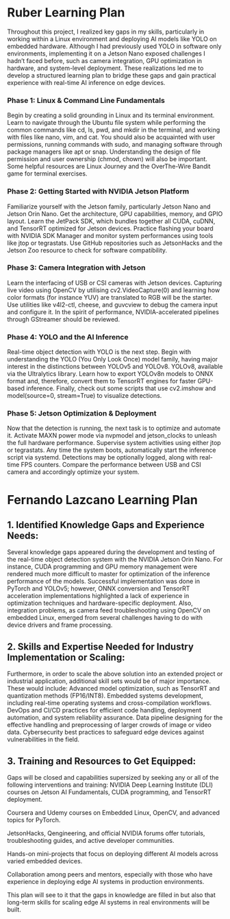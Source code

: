 # Ruber Learning Plan

Throughout this project, I realized key gaps in my skills, particularly in working within a Linux environment and deploying AI models like YOLO on embedded hardware. Although I had previously used YOLO in software only environments, implementing it on a Jetson Nano exposed challenges I hadn’t faced before, such as camera integration, GPU optimization in hardware, and system-level deployment. These realizations led me to develop a structured learning plan to bridge these gaps and gain practical experience with real-time AI inference on edge devices.


### Phase 1: Linux & Command Line Fundamentals

Begin by creating a solid grounding in Linux and its terminal environment. Learn to navigate through the Ubuntu file system while performing the common commands like cd, ls, pwd, and mkdir in the terminal,
and working with files like nano, vim, and cat. You should also be acquainted with user permissions, running commands with sudo, and managing software through package managers like apt or snap.
Understanding the design of file permission and user ownership (chmod, chown) will also be important. Some helpful resources are Linux Journey and the OverThe-Wire Bandit game for terminal exercises. 

### Phase 2: Getting Started with NVIDIA Jetson Platform

Familiarize yourself with the Jetson family, particularly Jetson Nano and Jetson Orin Nano. Get the architecture, GPU capabilities, memory, and GPIO layout. Learn the JetPack SDK, which bundles together all CUDA,
cuDNN, and TensorRT optimized for Jetson devices. Practice flashing your board with NVIDIA SDK Manager and monitor system performances using tools like jtop or tegrastats.
Use GitHub repositories such as JetsonHacks and the Jetson Zoo resource to check for software compatibility.

### Phase 3: Camera Integration with Jetson

Learn the interfacing of USB or CSI cameras with Jetson devices. Capturing live video using OpenCV by utilising cv2.VideoCapture(0) and learning how color formats (for instance YUV) are translated to RGB
will be the starter. Use utilities like v4l2-ctl, cheese, and guvcview to debug the camera input and configure it. In the spirit of performance, NVIDIA-accelerated pipelines through GStreamer should be reviewed. 

### Phase 4: YOLO and the AI Inference

Real-time object detection with YOLO is the next step. Begin with understanding the YOLO (You Only Look Once) model family, having major interest in the distinctions between YOLOv5 and YOLOv8. YOLOv8,
available via the Ultralytics library. Learn how to export YOLOv8n models to ONNX format and, therefore, convert them to TensorRT engines 
for faster GPU-based inference. Finally, check out some scripts that use cv2.imshow and model(source=0, stream=True) to visualize detections.

### Phase 5: Jetson Optimization & Deployment

Now that the detection is running, the next task is to optimize and automate it. Activate MAXN power mode via nvpmodel and jetson_clocks to unleash the full hardware performance. Supervise system activities
using either jtop or tegrastats. Any time the system boots, automatically start the inference script via systemd. Detections may be optionally logged, along with real-time FPS counters. Compare the performance 
between USB and CSI camera and accordingly optimize your system.

# Fernando Lazcano Learning Plan

## 1. Identified Knowledge Gaps and Experience Needs:
Several knowledge gaps appeared during the development and testing of the real-time object detection system with the NVIDIA Jetson Orin Nano. For instance, CUDA programming and GPU memory management were rendered much more difficult to master for optimization of the inference performance of the models. Successful implementation was done in PyTorch and YOLOv5; however, ONNX conversion and TensorRT acceleration implementations highlighted a lack of experience in optimization techniques and hardware-specific deployment. Also, integration problems, as camera feed troubleshooting using OpenCV on embedded Linux, emerged from several challenges having to do with device drivers and frame processing.

## 2. Skills and Expertise Needed for Industry Implementation or Scaling:
Furthermore, in order to scale the above solution into an extended project or industrial application, additional skill sets would be of major importance. These would include:
Advanced model optimization, such as TensorRT and quantization methods (FP16/INT8).
Embedded systems development, including real-time operating systems and cross-compilation workflows.
DevOps and CI/CD practices for efficient code handling, deployment automation, and system reliability assurance.
Data pipeline designing for the effective handling and preprocessing of larger crowds of image or video data.
Cybersecurity best practices to safeguard edge devices against vulnerabilities in the field.

## 3. Training and Resources to Get Equipped:
Gaps will be closed and capabilities supersized by seeking any or all of the following interventions and training: NVIDIA Deep Learning Institute (DLI) courses on Jetson AI Fundamentals, CUDA programming, and TensorRT deployment. 

Coursera and Udemy courses on Embedded Linux, OpenCV, and advanced topics for PyTorch.

JetsonHacks, Qengineering, and official NVIDIA forums offer tutorials, troubleshooting guides, and active developer communities. 

Hands-on mini-projects that focus on deploying different AI models across varied embedded devices.

Collaboration among peers and mentors, especially with those who have experience in deploying edge AI systems in production environments. 

This plan will see to it that the gaps in knowledge are filled in but also that long-term skills for scaling edge AI systems in real environments will be built.
